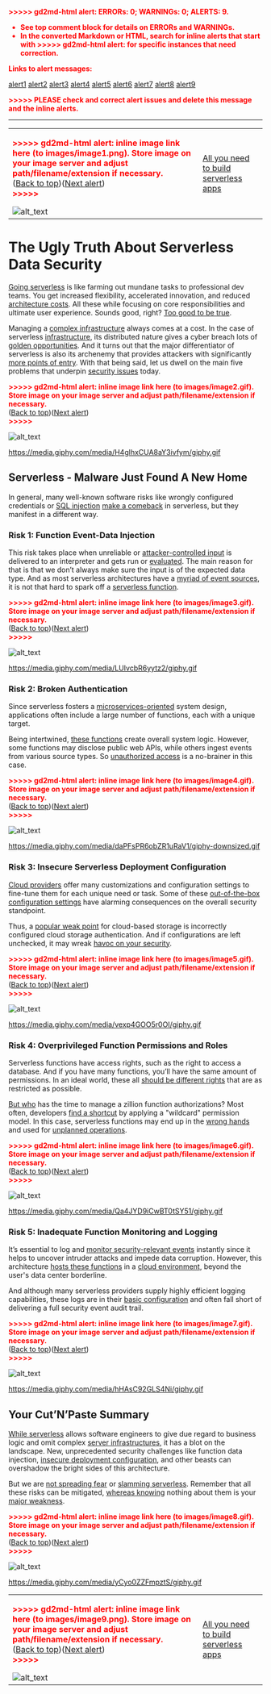 <!-- Copy and paste the converted output. -->

<!-----
NEW: Check the "Suppress top comment" option to remove this info from the output.

Conversion time: 9.788 seconds.


Using this Markdown file:

1. Paste this output into your source file.
2. See the notes and action items below regarding this conversion run.
3. Check the rendered output (headings, lists, code blocks, tables) for proper
   formatting and use a linkchecker before you publish this page.

Conversion notes:

* Docs to Markdown version 1.0β29
* Mon Feb 01 2021 08:15:07 GMT-0800 (PST)
* Source doc: Newsletter Webiny #2: The Ugly Truth About Serverless Data Security
* Tables are currently converted to HTML tables.
* This document has images: check for >>>>>  gd2md-html alert:  inline image link in generated source and store images to your server. NOTE: Images in exported zip file from Google Docs may not appear in  the same order as they do in your doc. Please check the images!

----->


<p style="color: red; font-weight: bold">>>>>>  gd2md-html alert:  ERRORs: 0; WARNINGs: 0; ALERTS: 9.</p>
<ul style="color: red; font-weight: bold"><li>See top comment block for details on ERRORs and WARNINGs. <li>In the converted Markdown or HTML, search for inline alerts that start with >>>>>  gd2md-html alert:  for specific instances that need correction.</ul>

<p style="color: red; font-weight: bold">Links to alert messages:</p><a href="#gdcalert1">alert1</a>
<a href="#gdcalert2">alert2</a>
<a href="#gdcalert3">alert3</a>
<a href="#gdcalert4">alert4</a>
<a href="#gdcalert5">alert5</a>
<a href="#gdcalert6">alert6</a>
<a href="#gdcalert7">alert7</a>
<a href="#gdcalert8">alert8</a>
<a href="#gdcalert9">alert9</a>

<p style="color: red; font-weight: bold">>>>>> PLEASE check and correct alert issues and delete this message and the inline alerts.<hr></p>



<table>
  <tr>
   <td>

<p id="gdcalert1" ><span style="color: red; font-weight: bold">>>>>>  gd2md-html alert: inline image link here (to images/image1.png). Store image on your image server and adjust path/filename/extension if necessary. </span><br>(<a href="#">Back to top</a>)(<a href="#gdcalert2">Next alert</a>)<br><span style="color: red; font-weight: bold">>>>>> </span></p>


<img src="images/image1.png" width="" alt="alt_text" title="image_tooltip">

   </td>
   <td><a href="https://bit.ly/3sDQOUK">All you need to build serverless apps</a>
   </td>
  </tr>
</table>



# The Ugly Truth About Serverless Data Security

[Going serverless](https://hackernoon.com/tagged/serverless) is like farming out mundane tasks to professional dev teams. You get increased flexibility, accelerated innovation, and reduced [architecture costs](https://hackernoon.com/the-eleven-defining-characteristics-of-modern-software-architecture-o8113ehc). All these while focusing on core responsibilities and ultimate user experience. Sounds good, right? [Too good to be true](https://hackernoon.com/aws-reinvent-the-five-most-important-serverless-announcements-ce1v31f1). 

Managing a [complex infrastructure](https://hackernoon.com/serverless-vs-microservices-architecture-a-deep-dive-lw2u3w0b) always comes at a cost. In the case of serverless [infrastructure](https://hackernoon.com/the-state-of-infrastructure-security-amidst-this-pandemic-veu3u0d), its distributed nature gives a cyber breach lots of [golden opportunities](https://hackernoon.com/search?query=security). And it turns out that the major differentiator of serverless is also its archenemy that provides attackers with significantly [more points of entry](https://hackernoon.com/road-to-simplicity-hexagonal-architecture-part-one-6m123u0z). With that being said, let us dwell on the main five problems that underpin [security issues](https://hackernoon.com/phishing-top-threat-to-our-online-security-88t3uhg) today.



<p id="gdcalert2" ><span style="color: red; font-weight: bold">>>>>>  gd2md-html alert: inline image link here (to images/image2.gif). Store image on your image server and adjust path/filename/extension if necessary. </span><br>(<a href="#">Back to top</a>)(<a href="#gdcalert3">Next alert</a>)<br><span style="color: red; font-weight: bold">>>>>> </span></p>


![alt_text](images/image2.gif "image_tooltip")


https://media.giphy.com/media/H4glhxCUA8aY3ivfym/giphy.gif


## Serverless - Malware Just Found A New Home

In general, many well-known software risks like wrongly configured credentials or [SQL injection](https://hackernoon.com/sql-injections-beginners-guide-8t13z3v17) [make a comeback](https://hackernoon.com/solutions-to-counter-sql-injection-attacks-on-a-software-while-security-testing-w526r22wl) in serverless, but they manifest in a different way.


### Risk 1: Function Event-Data Injection

This risk takes place when unreliable or [attacker-controlled input](https://hackernoon.com/capture-and-forward-correlation-ids-through-different-lambda-event-sources-220c227c65f5) is delivered to an interpreter and gets run or [evaluated](https://hackernoon.com/webhooks-fun-with-n8n-and-mattermost-upb53yw0). The main reason for that is that we don’t always make sure the input is of the expected data type. And as most serverless architectures have a [myriad of event sources](https://hackernoon.com/a-simple-event-sourcing-example-with-snapshots-using-lambda-and-dynamodb-kfvu3ry9), it is not that hard to spark off a [serverless function](https://hackernoon.com/why-i-love-aws-lambda-reason-good-part-integration-auto-operation-scalable-nodejs-event-driven-b638b845dc84).



<p id="gdcalert3" ><span style="color: red; font-weight: bold">>>>>>  gd2md-html alert: inline image link here (to images/image3.gif). Store image on your image server and adjust path/filename/extension if necessary. </span><br>(<a href="#">Back to top</a>)(<a href="#gdcalert4">Next alert</a>)<br><span style="color: red; font-weight: bold">>>>>> </span></p>


![alt_text](images/image3.gif "image_tooltip")


https://media.giphy.com/media/LUIvcbR6yytz2/giphy.gif


### Risk 2: Broken Authentication

Since serverless fosters a [microservices-oriented](https://hackernoon.com/connecting-an-apigee-edge-api-proxy-with-auth0-platform-pf1l3159) system design, applications often include a large number of functions, each with a unique target.

Being intertwined, [these functions](https://hackernoon.com/pipenv-and-requests-libraries-author-kenneth-reitz-talks-about-python-scalability-an-interview-jl2d343v) create overall system logic. However, some functions may disclose public web APIs, while others ingest events from various source types. So [unauthorized access](https://hackernoon.com/a-hacker-intercepted-your-wifi-traffic-stole-your-contacts-passwords-financial-data-heres-how-4fc0df9ff152) is a no-brainer in this case.



<p id="gdcalert4" ><span style="color: red; font-weight: bold">>>>>>  gd2md-html alert: inline image link here (to images/image4.gif). Store image on your image server and adjust path/filename/extension if necessary. </span><br>(<a href="#">Back to top</a>)(<a href="#gdcalert5">Next alert</a>)<br><span style="color: red; font-weight: bold">>>>>> </span></p>


![alt_text](images/image4.gif "image_tooltip")


https://media.giphy.com/media/daPFsPR6obZR1uRaV1/giphy-downsized.gif


### Risk 3: Insecure Serverless Deployment Configuration

[Cloud providers](https://hackernoon.com/getting-started-with-cloud-computing-an-overview-il2k34oa) offer many customizations and configuration settings to fine-tune them for each unique need or task. Some of these [out-of-the-box configuration settings](https://hackernoon.com/serverless-the-future-of-development-xfs36d1) have alarming consequences on the overall security standpoint.

Thus, a [popular weak point](https://hackernoon.com/monolithic-and-microservice-architecture-all-you-need-to-know-hk17c32m0) for cloud-based storage is incorrectly configured cloud storage authentication. And if configurations are left unchecked, it may wreak [havoc on your security](https://hackernoon.com/developer-challenges-of-serverless-and-aws-lambda-8b8d5e299a34).



<p id="gdcalert5" ><span style="color: red; font-weight: bold">>>>>>  gd2md-html alert: inline image link here (to images/image5.gif). Store image on your image server and adjust path/filename/extension if necessary. </span><br>(<a href="#">Back to top</a>)(<a href="#gdcalert6">Next alert</a>)<br><span style="color: red; font-weight: bold">>>>>> </span></p>


![alt_text](images/image5.gif "image_tooltip")


https://media.giphy.com/media/vexp4GOO5r0OI/giphy.gif


### Risk 4: Overprivileged Function Permissions and Roles

Serverless functions have access rights, such as the right to access a database. And if you have many functions, you’ll have the same amount of permissions. In an ideal world, these all [should be different rights](https://hackernoon.com/deploying-rocket-chat-on-kubernetes-a-complete-guide-77e55b26eb0) that are as restricted as possible.

[But who](https://hackernoon.com/building-serverless-microservices-with-python-84a25c1c6839) has the time to manage a zillion function authorizations? Most often, developers [find a shortcut](https://hackernoon.com/cicd-pipeline-for-nodejs-lambdas-on-aws-using-jest-serverless-framework-github-and-travisci-fl1n3zr4) by applying a "wildcard" permission model. In this case, serverless functions may end up in the [wrong hands](https://hackernoon.com/launched-first-open-source-headless-cms-running-on-aws-serverless-to-cut-hosting-bill-by-60percent-80percent-n1ct30ls) and used for [unplanned operations](https://hackernoon.com/4-elements-of-a-great-serverless-application-deployment-strategy-h5b3zol).



<p id="gdcalert6" ><span style="color: red; font-weight: bold">>>>>>  gd2md-html alert: inline image link here (to images/image6.gif). Store image on your image server and adjust path/filename/extension if necessary. </span><br>(<a href="#">Back to top</a>)(<a href="#gdcalert7">Next alert</a>)<br><span style="color: red; font-weight: bold">>>>>> </span></p>


![alt_text](images/image6.gif "image_tooltip")


https://media.giphy.com/media/Qa4JYD9iCwBT0tSY51/giphy.gif


### Risk 5: Inadequate Function Monitoring and Logging

It’s essential to log and [monitor security-relevant events](https://hackernoon.com/crash-course-on-aws-cdk-and-serverless-with-rest-api-and-data-lake-analytical-querying-xd163wz4) instantly since it helps to uncover intruder attacks and impede data corruption. However, this architecture [hosts these functions](https://hackernoon.com/4-elements-of-a-great-serverless-application-deployment-strategy-h5b3zol) in a [cloud environment](https://hackernoon.com/aws-serverless-design-for-iot-hh1u3uyt), beyond the user's data center borderline.

And although many serverless providers supply highly efficient logging capabilities, these logs are in their [basic configuration](https://hackernoon.com/how-to-create-serverless-functions-with-openfaas-in-17-steps-u21l3y7m) and often fall short of delivering a full security event audit trail.



<p id="gdcalert7" ><span style="color: red; font-weight: bold">>>>>>  gd2md-html alert: inline image link here (to images/image7.gif). Store image on your image server and adjust path/filename/extension if necessary. </span><br>(<a href="#">Back to top</a>)(<a href="#gdcalert8">Next alert</a>)<br><span style="color: red; font-weight: bold">>>>>> </span></p>


![alt_text](images/image7.gif "image_tooltip")


https://media.giphy.com/media/hHAsC92GLS4Ni/giphy.gif


## Your Cut’N’Paste Summary

[While serverless](https://hackernoon.com/there-must-be-a-better-way-to-build-on-aws-ne1931h6) allows software engineers to give due regard to business logic and omit complex [server infrastructures](https://hackernoon.com/how-to-build-scalable-serverless-architecture-on-aws-yp1l31d6), it has a blot on the landscape. New, unprecedented security challenges like function data injection, [insecure deployment configuration](https://hackernoon.com/an-introduction-to-elasticsearch-lightning-fast-search-solutions-jm2o34si), and other beasts can overshadow the bright sides of this architecture.

But we are [not spreading fear](https://hackernoon.com/tagged/data-breach) or [slamming serverless](https://hackernoon.com/aws-step-functions-when-they-might-come-in-handy-y0i31x5). Remember that all these risks can be mitigated, [whereas knowing](https://hackernoon.com/top-five-data-breaches-witnessed-in-2020-twitter-marriot-zoom-magellan-health-and-mgm-ou33319m) nothing about them is your [major weakness](https://hackernoon.com/tagged/security-breaches).



<p id="gdcalert8" ><span style="color: red; font-weight: bold">>>>>>  gd2md-html alert: inline image link here (to images/image8.gif). Store image on your image server and adjust path/filename/extension if necessary. </span><br>(<a href="#">Back to top</a>)(<a href="#gdcalert9">Next alert</a>)<br><span style="color: red; font-weight: bold">>>>>> </span></p>


![alt_text](images/image8.gif "image_tooltip")


https://media.giphy.com/media/yCyo0ZZFmpztS/giphy.gif


<table>
  <tr>
   <td>

<p id="gdcalert9" ><span style="color: red; font-weight: bold">>>>>>  gd2md-html alert: inline image link here (to images/image9.png). Store image on your image server and adjust path/filename/extension if necessary. </span><br>(<a href="#">Back to top</a>)(<a href="#gdcalert10">Next alert</a>)<br><span style="color: red; font-weight: bold">>>>>> </span></p>


<img src="images/image9.png" width="" alt="alt_text" title="image_tooltip">

   </td>
   <td><a href="https://bit.ly/3sDQOUK">All you need to build serverless apps</a>
   </td>
  </tr>
</table>

